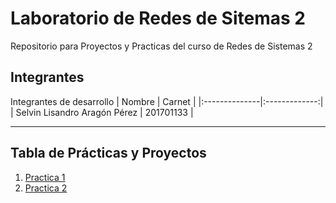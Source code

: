 # Laboratorio de Redes de Sitemas 2
Repositorio para Proyectos y Practicas del curso de Redes de Sistemas 2

## Integrantes
Integrantes de desarrollo
| Nombre | Carnet |
|:--------------|:-------------:|
| Selvin Lisandro Aragón Pérez | 201701133 | 


***
## Tabla de Prácticas y Proyectos
1. [Practica 1](https://github.com/SelvinLP/REDES2_2S2021_GRUPO12/blob/main/Practica%201/Enunciado/%5BRedes2%5DPractica1.pdf)
2. [Practica 2](https://github.com/SelvinLP/REDES2_2S2021_GRUPO12/blob/main/Practica%202/%5BRedes2N%5DPractica2.pdf)
